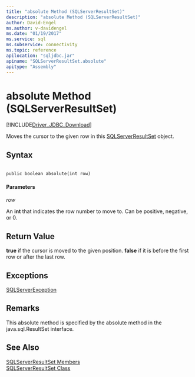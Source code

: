 ```yaml
---
title: "absolute Method (SQLServerResultSet)"
description: "absolute Method (SQLServerResultSet)"
author: David-Engel
ms.author: v-davidengel
ms.date: "01/19/2017"
ms.service: sql
ms.subservice: connectivity
ms.topic: reference
apilocation: "sqljdbc.jar"
apiname: "SQLServerResultSet.absolute"
apitype: "Assembly"
---
```

# absolute Method (SQLServerResultSet)
[!INCLUDE[Driver_JDBC_Download](../../../includes/driver_jdbc_download.md)]

  Moves the cursor to the given row in this [SQLServerResultSet](../../../connect/jdbc/reference/sqlserverresultset-class.md) object.  
  
## Syntax  
  
```  
  
public boolean absolute(int row)  
```  
  
#### Parameters  
 *row*  
  
 An **int** that indicates the row number to move to. Can be positive, negative, or 0.  
  
## Return Value  
 **true** if the cursor is moved to the given position. **false** if it is before the first row or after the last row.  
  
## Exceptions  
 [SQLServerException](../../../connect/jdbc/reference/sqlserverexception-class.md)  
  
## Remarks  
 This absolute method is specified by the absolute method in the java.sql.ResultSet interface.  
  
## See Also  
 [SQLServerResultSet Members](../../../connect/jdbc/reference/sqlserverresultset-members.md)   
 [SQLServerResultSet Class](../../../connect/jdbc/reference/sqlserverresultset-class.md)  
  
  
